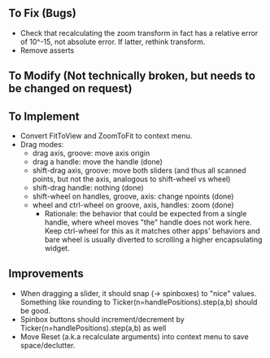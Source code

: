 ## To Fix (Bugs)
* Check that recalculating the zoom transform in fact has a relative error of 10^-15, not absolute error. If latter, rethink transform.
* Remove asserts

## To Modify (Not technically broken, but needs to be changed on request)

## To Implement
* Convert FitToView and ZoomToFit to context menu.
* Drag modes:
    * drag axis, groove: move axis origin
    * drag a handle: move the handle (done)
    * shift-drag axis, groove: move both sliders (and thus all scanned points, but not the axis, analogous to shift-wheel vs wheel)
    * shift-drag handle: nothing (done)
    * shift-wheel on handles, groove, axis: change npoints (done)
    * wheel and ctrl-wheel on groove, axis, handles: zoom (done)
        * Rationale: the behavior that could be expected from a single handle, where wheel moves "the" handle does not work here.
          Keep ctrl-wheel for this as it matches other apps' behaviors and bare wheel is usually diverted to scrolling a higher encapsulating widget.

## Improvements
* When dragging a slider, it should snap (-> spinboxes) to "nice" values.
  Something like rounding to Ticker(n=handlePositions).step(a,b) should be good.
* Spinbox buttons should increment/decrement by Ticker(n=handlePositions).step(a,b)
  as well
* Move Reset (a.k.a recalculate arguments) into context menu to save
  space/declutter.

